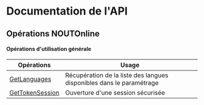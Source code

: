 # Documentation de l'API

## Opérations NOUTOnline

#### Opérations d'utilisation générale

Opérations | Usage
-----------| -----
[GetLanguages](#getlanguages) | Récupération de la liste des langues disponibles dans le paramétrage
[GetTokenSession](#gettokensession) | Ouverture d'une session sécurisée